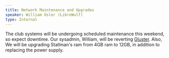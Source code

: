 ```yaml
---
title: Network Maintenance and Upgrades
speaker: William Osler (LibreWulf)
type: Internal
---
```


The club systems will be undergoing scheduled maintenance this weekend, so expect downtime. Our sysadmin, William, will be reverting [Gluster](https://www.gluster.org/). Also, We will be upgrading Stallman's ram from 4GB ram to 12GB, in addition to replacing the power supply.
